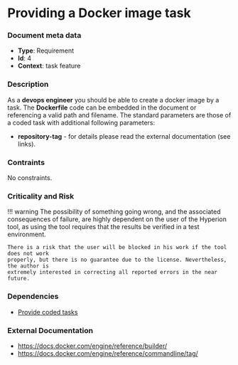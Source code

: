 # Providing a Docker image task

### Document meta data
 - **Type**: Requirement
 - **Id**: 4
 - **Context**: task feature

### Description

As a **devops engineer** you should be able to create a docker image by a task.
The **Dockerfile** code can be embedded in the document or referencing
a valid path and filename. The standard parameters are those of a coded task
with additional following parameters:

 - **repository-tag** - for details please read the external documentation (see links). 
   
### Contraints

No constraints.

### Criticality and Risk

!!! warning
    The possibility of something going wrong, and the associated consequences of failure,
    are highly dependent on the user of the Hyperion tool, as using the tool requires that
    the results be verified in a test environment.

    There is a risk that the user will be blocked in his work if the tool does not work
    properly, but there is no guarantee due to the license. Nevertheless, the author is
    extremely interested in correcting all reported errors in the near future.

### Dependencies

 - [Provide coded tasks](req-provide%20coded%20tasks.md)


### External Documentation

 - https://docs.docker.com/engine/reference/builder/
 - https://docs.docker.com/engine/reference/commandline/tag/

